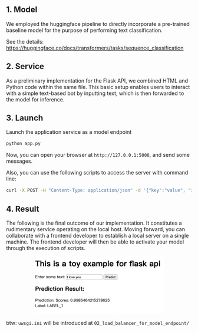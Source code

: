 ## 1. Model

We employed the huggingface pipeline to directly incorporate a pre-trained baseline model for the purpose of performing text classification.

See the details: https://huggingface.co/docs/transformers/tasks/sequence_classification

## 2. Service

As a preliminary implementation for the Flask API, we combined HTML and Python code within the same file. This basic setup enables users to interact with a simple text-based bot by inputting text, which is then forwarded to the model for inference.

## 3. Launch

Launch the application service as a model endpoint

```bash
python app.py
```

Now, you can open your browser at `http://127.0.0.1:5000`, and send some messages.

Also, you can use the following scripts to access the server with command line:

```bash
curl -X POST -H "Content-Type: application/json" -d '{"key":"value", "input": "YOUR_INPUT_TEXT"}' http://127.0.0.1:5000/predict
```

## 4. Result

The following is the final outcome of our implementation. It constitutes a rudimentary service operating on the local host. Moving forward, you can collaborate with a frontend developer to establish a local server on a single machine. The frontend developer will then be able to activate your model through the execution of scripts.

<p align="center">
    <img src = "../docs/result.png" style="width: 70%; "></img>

</p>


btw: `uwsgi.ini` will be introduced at `02_load_balancer_for_model_endpoint/`
